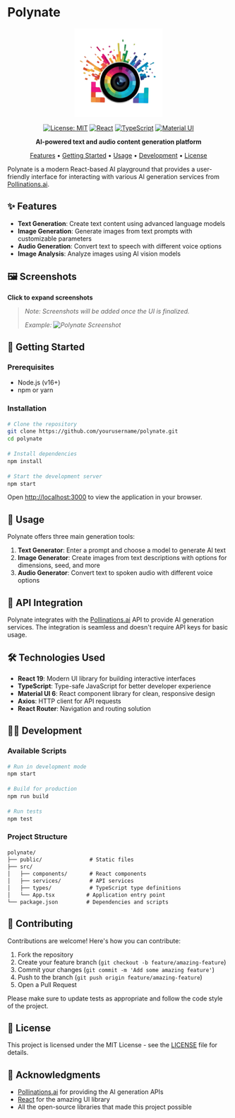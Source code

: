 # Polynate

<p align="center">
  <img src="public/logo512.png" alt="Polynate Logo" width="200" />
</p>

<p align="center">
  <a href="https://opensource.org/licenses/MIT"><img src="https://img.shields.io/badge/License-MIT-blue.svg" alt="License: MIT"></a>
  <a href="https://reactjs.org/"><img src="https://img.shields.io/badge/React-19.0.0-61DAFB?logo=react" alt="React"></a>
  <a href="https://www.typescriptlang.org/"><img src="https://img.shields.io/badge/TypeScript-4.9.5-3178C6?logo=typescript" alt="TypeScript"></a>
  <a href="https://mui.com/"><img src="https://img.shields.io/badge/Material%20UI-6.4.8-0081CB?logo=material-ui" alt="Material UI"></a>
</p>

<p align="center">
  <strong>AI-powered text and audio content generation platform</strong>
</p>

<p align="center">
  <a href="#-features">Features</a> •
  <a href="#-getting-started">Getting Started</a> •
  <a href="#-usage">Usage</a> •
  <a href="#-development">Development</a> •
  <a href="#-license">License</a>
</p>

Polynate is a modern React-based AI playground that provides a user-friendly interface for interacting with various AI generation services from [Pollinations.ai](https://pollinations.ai).

## ✨ Features

- **Text Generation**: Create text content using advanced language models
- **Image Generation**: Generate images from text prompts with customizable parameters
- **Audio Generation**: Convert text to speech with different voice options
- **Image Analysis**: Analyze images using AI vision models

## 🖼️ Screenshots

**Click to expand screenshots**

> _Note: Screenshots will be added once the UI is finalized._
>
> _Example: ![Polynate Screenshot](./docs/images/screenshot1.png)_

## 🚀 Getting Started

### Prerequisites

- Node.js (v16+)
- npm or yarn

### Installation

```bash
# Clone the repository
git clone https://github.com/yourusername/polynate.git
cd polynate

# Install dependencies
npm install

# Start the development server
npm start
```

Open [http://localhost:3000](http://localhost:3000) to view the application in your browser.

## 📖 Usage

Polynate offers three main generation tools:

1. **Text Generator**: Enter a prompt and choose a model to generate AI text
2. **Image Generator**: Create images from text descriptions with options for dimensions, seed, and more
3. **Audio Generator**: Convert text to spoken audio with different voice options

## 🔌 API Integration

Polynate integrates with the [Pollinations.ai](https://pollinations.ai) API to provide AI generation services. The integration is seamless and doesn't require API keys for basic usage.

## 🛠️ Technologies Used

- **React 19**: Modern UI library for building interactive interfaces
- **TypeScript**: Type-safe JavaScript for better developer experience
- **Material UI 6**: React component library for clean, responsive design
- **Axios**: HTTP client for API requests
- **React Router**: Navigation and routing solution

## 👨‍💻 Development

### Available Scripts

```bash
# Run in development mode
npm start

# Build for production
npm run build

# Run tests
npm test
```

### Project Structure

```
polynate/
├── public/               # Static files
├── src/
│   ├── components/       # React components
│   ├── services/         # API services
│   ├── types/            # TypeScript type definitions
│   └── App.tsx          # Application entry point
└── package.json         # Dependencies and scripts
```

## 👥 Contributing

Contributions are welcome! Here's how you can contribute:

1. Fork the repository
2. Create your feature branch (`git checkout -b feature/amazing-feature`)
3. Commit your changes (`git commit -m 'Add some amazing feature'`)
4. Push to the branch (`git push origin feature/amazing-feature`)
5. Open a Pull Request

Please make sure to update tests as appropriate and follow the code style of the project.

## 📄 License

This project is licensed under the MIT License - see the [LICENSE](LICENSE) file for details.

## 🙏 Acknowledgments

- [Pollinations.ai](https://pollinations.ai) for providing the AI generation APIs
- [React](https://reactjs.org/) for the amazing UI library
- All the open-source libraries that made this project possible
